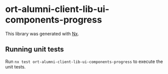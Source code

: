 # ort-alumni-client-lib-ui-components-progress

This library was generated with [Nx](https://nx.dev).

## Running unit tests

Run `nx test ort-alumni-client-lib-ui-components-progress` to execute the unit tests.
